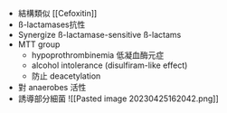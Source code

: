 - 結構類似 [[Cefoxitin]] 
- ß-lactamases抗性
- Synergize ß-lactamase-sensitive ß-lactams
- MTT group
	- hypoprothrombinemia 低凝血酶元症
	- alcohol intolerance (disulfiram-like effect)
	- 防止 deacetylation
- 對 anaerobes 活性
- 誘導部分細菌
![[Pasted image 20230425162042.png]]